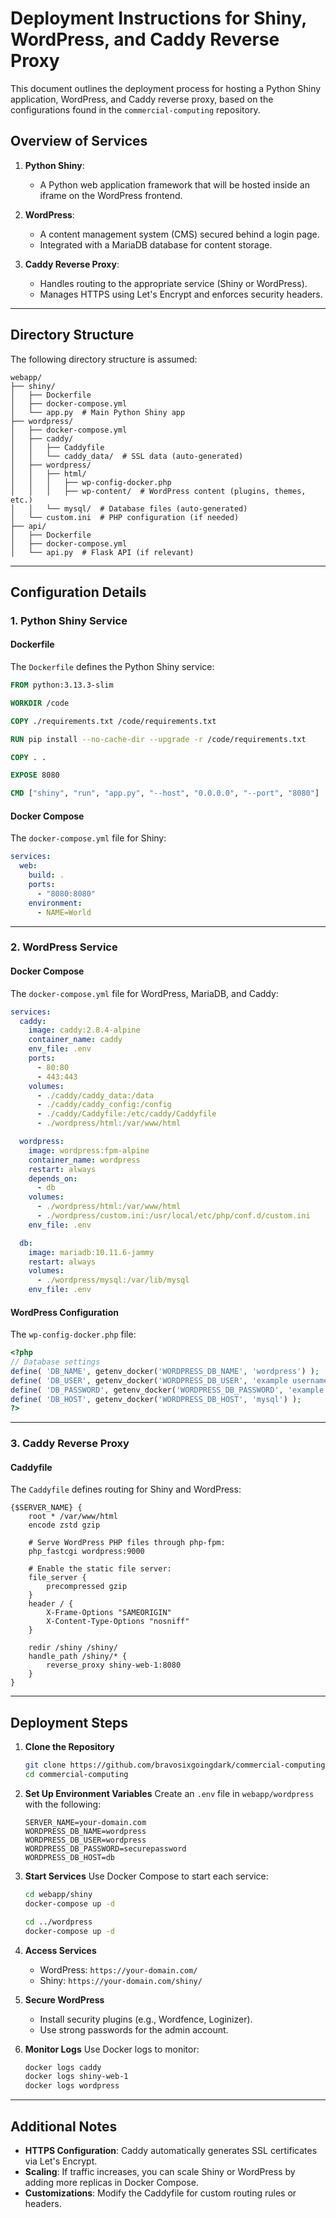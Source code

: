 # Deployment Instructions for Shiny, WordPress, and Caddy Reverse Proxy

This document outlines the deployment process for hosting a Python Shiny application, WordPress, and Caddy reverse proxy, based on the configurations found in the `commercial-computing` repository.

## Overview of Services
1. **Python Shiny**:
   - A Python web application framework that will be hosted inside an iframe on the WordPress frontend.

2. **WordPress**:
   - A content management system (CMS) secured behind a login page.
   - Integrated with a MariaDB database for content storage.

3. **Caddy Reverse Proxy**:
   - Handles routing to the appropriate service (Shiny or WordPress).
   - Manages HTTPS using Let's Encrypt and enforces security headers.

---

## Directory Structure

The following directory structure is assumed:

```
webapp/
├── shiny/
│   ├── Dockerfile
│   ├── docker-compose.yml
│   └── app.py  # Main Python Shiny app
├── wordpress/
│   ├── docker-compose.yml
│   ├── caddy/
│   │   ├── Caddyfile
│   │   └── caddy_data/  # SSL data (auto-generated)
│   ├── wordpress/
│   │   ├── html/
│   │   │   ├── wp-config-docker.php
│   │   │   ├── wp-content/  # WordPress content (plugins, themes, etc.)
│   │   └── mysql/  # Database files (auto-generated)
│   └── custom.ini  # PHP configuration (if needed)
├── api/
│   ├── Dockerfile
│   ├── docker-compose.yml
│   └── api.py  # Flask API (if relevant)
```

---

## Configuration Details

### 1. **Python Shiny Service**

#### Dockerfile
The `Dockerfile` defines the Python Shiny service:

```dockerfile name=webapp/shiny/Dockerfile
FROM python:3.13.3-slim

WORKDIR /code

COPY ./requirements.txt /code/requirements.txt

RUN pip install --no-cache-dir --upgrade -r /code/requirements.txt

COPY . .

EXPOSE 8080

CMD ["shiny", "run", "app.py", "--host", "0.0.0.0", "--port", "8080"]
```

#### Docker Compose
The `docker-compose.yml` file for Shiny:

```yaml name=webapp/shiny/docker-compose.yml
services:
  web:
    build: .
    ports:
      - "8080:8080"
    environment:
      - NAME=World
```

---

### 2. **WordPress Service**

#### Docker Compose
The `docker-compose.yml` file for WordPress, MariaDB, and Caddy:

```yaml name=webapp/wordpress/docker-compose.yml
services:
  caddy:
    image: caddy:2.8.4-alpine
    container_name: caddy
    env_file: .env
    ports:
      - 80:80
      - 443:443
    volumes:
      - ./caddy/caddy_data:/data
      - ./caddy/caddy_config:/config
      - ./caddy/Caddyfile:/etc/caddy/Caddyfile
      - ./wordpress/html:/var/www/html

  wordpress:
    image: wordpress:fpm-alpine
    container_name: wordpress
    restart: always
    depends_on:
      - db
    volumes:
      - ./wordpress/html:/var/www/html
      - ./wordpress/custom.ini:/usr/local/etc/php/conf.d/custom.ini
    env_file: .env

  db:
    image: mariadb:10.11.6-jammy
    restart: always
    volumes:
      - ./wordpress/mysql:/var/lib/mysql
    env_file: .env
```

#### WordPress Configuration
The `wp-config-docker.php` file:

```php name=webapp/wordpress/wordpress/html/wp-config-docker.php
<?php
// Database settings
define( 'DB_NAME', getenv_docker('WORDPRESS_DB_NAME', 'wordpress') );
define( 'DB_USER', getenv_docker('WORDPRESS_DB_USER', 'example username') );
define( 'DB_PASSWORD', getenv_docker('WORDPRESS_DB_PASSWORD', 'example password') );
define( 'DB_HOST', getenv_docker('WORDPRESS_DB_HOST', 'mysql') );
?>
```

---

### 3. **Caddy Reverse Proxy**

#### Caddyfile
The `Caddyfile` defines routing for Shiny and WordPress:

```caddyfile name=webapp/wordpress/caddy/Caddyfile
{$SERVER_NAME} {
    root * /var/www/html
    encode zstd gzip

    # Serve WordPress PHP files through php-fpm:
    php_fastcgi wordpress:9000

    # Enable the static file server:
    file_server {
        precompressed gzip
    }
    header / {
        X-Frame-Options "SAMEORIGIN"
        X-Content-Type-Options "nosniff"
    }

    redir /shiny /shiny/
    handle_path /shiny/* {
        reverse_proxy shiny-web-1:8080
    }
}
```

---

## Deployment Steps

1. **Clone the Repository**
   ```bash
   git clone https://github.com/bravosixgoingdark/commercial-computing.git
   cd commercial-computing
   ```

2. **Set Up Environment Variables**
   Create an `.env` file in `webapp/wordpress` with the following:
   ```env
   SERVER_NAME=your-domain.com
   WORDPRESS_DB_NAME=wordpress
   WORDPRESS_DB_USER=wordpress
   WORDPRESS_DB_PASSWORD=securepassword
   WORDPRESS_DB_HOST=db
   ```

3. **Start Services**
   Use Docker Compose to start each service:
   ```bash
   cd webapp/shiny
   docker-compose up -d

   cd ../wordpress
   docker-compose up -d
   ```

4. **Access Services**
   - WordPress: `https://your-domain.com/`
   - Shiny: `https://your-domain.com/shiny/`

5. **Secure WordPress**
   - Install security plugins (e.g., Wordfence, Loginizer).
   - Use strong passwords for the admin account.

6. **Monitor Logs**
   Use Docker logs to monitor:
   ```bash
   docker logs caddy
   docker logs shiny-web-1
   docker logs wordpress
   ```

---

## Additional Notes

- **HTTPS Configuration**: Caddy automatically generates SSL certificates via Let's Encrypt.
- **Scaling**: If traffic increases, you can scale Shiny or WordPress by adding more replicas in Docker Compose.
- **Customizations**: Modify the Caddyfile for custom routing rules or headers.

